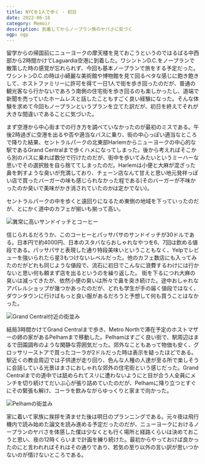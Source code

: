 ```yaml
---
title: NYCを1人で歩く - 初日
date: 2022-06-16
category: Memoir
description: 到着してからノープラン旅のヤバさに気づく
ogp: ogp
---
```


留学からの帰国前にニューヨークの摩天楼を見ておこうというのではるばる中西部から2時間かけてLaguardia空港に到着した。ワシントンD.C.をノープランで散策した時の感覚が忘れられず、今回も基本ノープランで旅をする予定だった。ワシントンD.C.の時は小綺麗な美術館や博物館を見て回るベタな感じに飽き飽きして、ホストファミリーに許可を得て一日1人で街を歩き回ったのだが、普通の観光客なら行かないであろう南側の住宅街を歩き回るのも楽しかったし、道端で新聞を売っていたホームレスと話したこともすごく良い経験になった。そんな体験を求めて今回もノープランというプランを立てた訳だが、初日を終えてそれが大きな間違いであることに気づいた。

まず空港から中心街までの行き方を調べていなかったのが最初のミスである。午後2時過ぎに空港を出るや否や適当なバスに乗り、街の中心っぽい適当なところで降りた結果、セントラルパークの北東部Harlemからニューヨークの中心的な駅であるGrand Centralまで歩くハメになってしまった。後から考えればそこから別のバスに乗れば数分で行けたのだが、街中を歩いてみたいというミーハーな思いでその選択肢を自ら捨ててしまったのだ。Harlemは小便と大麻が混ざった鼻を刺すような臭いが充満しており、チェーン店なんて甘えと思い地元発祥っぽい店で買ったバーガーの味も感じられなかった程である(そのバーガーが不味かったのか臭いで美味がかき消されていたのかは定かでない)。

セントラルパークの中を歩くと遠回りになるため東側の地域を下っていったのだが、とにかく道中のカフェが揃いも揃って高い。

![異常に高いサンドイッチとコーヒー](https://assets.st-note.com/img/1655355974851-uFt6ZVQTxI.jpg?width=800)

信じられるだろうか、このコーヒーとパッサパサのサンドイッチが30ドルである。日本円で約4000円、日本のスタバならおしゃれなやつを6、7回は飲める値段である。パッサパサと表現した通り特段美味いということもなく、Yelpでレビューを強いられたら星3もつけないレベルだった。他のカフェ数店にも入ってみたのだがどれも同じような値段で、流石に初日でこんなに浪費するわけには行かないと思い何も頼まず店を出るというのを繰り返した。
街を下るにつれ大麻の臭いは減ってきたが、依然小便の臭いは所々で鼻を突き続けた。途中おしゃれなアパレルショップが幾つかあったのだが、どれも学生が手の届く値段ではなく、ダウンタウンに行けばもっと良い服があるだろうと予想して何も買うことはなかった。

![Grand Central付近の街並み](https://assets.st-note.com/img/1655356063114-gBNpkgXE8C.jpg?width=800)

結局3時間かけてGrand Centralまで歩き、Metro Northで滞在予定のホストマザーの姉の家があるPelhamまで移動した。Pelhamはすごく良い街で、駅周辺はまるで田園調布のような閑静な雰囲気だった。郊外なこともあって物価も安く、グロッサリーストアで買ったコーラが2ドルだった時は表示を疑ったほどである。駅近くの教会周辺では子供達が走り回り、色んな人種の人達が至る所で楽しそうに会話している光景はまさにおしゃれな郊外の住宅街という感じだった。Grand Centralまでの道中では舐められてスリに遭わないようにと目が合う人全員にメンチを切り続けてだいぶ心が張り詰めていたのだが、Pelhamに降り立つとすぐにその緊張も解け、コーラを飲みながらゆっくりと家まで向かった。

![Pelhamの街並み](https://assets.st-note.com/img/1655356139508-pYm8L1ZCLb.jpg?width=800)

家に着いて家族に挨拶を済ませた後は明日のプランニングである。元々夜は飛行機内で読み始めた論文を読み進める予定だったのだが、ニューヨークにおけるノープランのヤバさを体感した僕は少なくとも行く場所と経路くらいは決めておこうと思い、夜の12時くらいまで計画を練り続けた。最初からやっておけば良かったのにと言われればそれはその通りであり、若気の至り以外の言い訳が思いつかないのが情けないところである。
